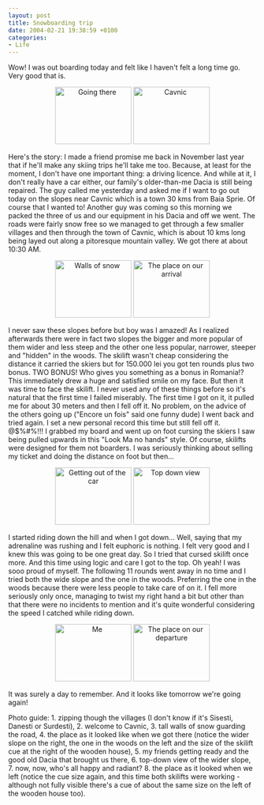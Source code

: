 ```yaml
---
layout: post
title: Snowboarding trip
date: 2004-02-21 19:38:59 +0100
categories:
- Life
---
```

Wow! I was out boarding today and felt like I haven't felt a long time go. Very good that is.

<center><a href="http://www.rusiczki.net/blog/blogpics/snowboard_cavnic-01-going_there.php" onclick="window.open('http://www.rusiczki.net/blog/blogpics/snowboard_cavnic-01-going_there.php','popup','width=640,height=480,scrollbars=no,resizable=no,toolbar=no,directories=no,location=no,menubar=no,status=no,left=0,top=0'); return false"><img src="http://www.rusiczki.net/blog/blogpics/snowboard_cavnic-01-going_there-thumb.JPG" width="155" height="116" border="0" class="image" alt="Going there" /></a> <a href="http://www.rusiczki.net/blog/blogpics/snowboard_cavnic-02-cavnic.php" onclick="window.open('http://www.rusiczki.net/blog/blogpics/snowboard_cavnic-02-cavnic.php','popup','width=640,height=480,scrollbars=no,resizable=no,toolbar=no,directories=no,location=no,menubar=no,status=no,left=0,top=0'); return false"><img src="http://www.rusiczki.net/blog/blogpics/snowboard_cavnic-02-cavnic-thumb.JPG" width="155" height="116" border="0" class="image" alt="Cavnic" /></a></center>

Here's the story: I made a friend promise me back in November last year that if he'll make any skiing trips he'll take me too. Because, at least for the moment, I don't have one important thing: a driving licence. And while at it, I don't really have a car either, our family's older-than-me Dacia is still being repaired. The guy called me yesterday and asked me if I want to go out today on the slopes near Cavnic which is a town 30 kms from Baia Sprie. Of course that I wanted to! Another guy was coming so this morning we packed the three of us and our equipment in his Dacia and off we went. The roads were fairly snow free so we managed to get through a few smaller villages and then through the town of Cavnic, which is about 10 kms long being layed out along a pitoresque mountain valley. We got there at about 10:30 AM.

<center><a href="http://www.rusiczki.net/blog/blogpics/snowboard_cavnic-03-walls_of_snow.php" onclick="window.open('http://www.rusiczki.net/blog/blogpics/snowboard_cavnic-03-walls_of_snow.php','popup','width=640,height=480,scrollbars=no,resizable=no,toolbar=no,directories=no,location=no,menubar=no,status=no,left=0,top=0'); return false"><img src="http://www.rusiczki.net/blog/blogpics/snowboard_cavnic-03-walls_of_snow-thumb.JPG" width="155" height="116" border="0" class="image" alt="Walls of snow" /></a> <a href="http://www.rusiczki.net/blog/blogpics/snowboard_cavnic-04-the_place_on_our_arrival.php" onclick="window.open('http://www.rusiczki.net/blog/blogpics/snowboard_cavnic-04-the_place_on_our_arrival.php','popup','width=640,height=480,scrollbars=no,resizable=no,toolbar=no,directories=no,location=no,menubar=no,status=no,left=0,top=0'); return false"><img src="http://www.rusiczki.net/blog/blogpics/snowboard_cavnic-04-the_place_on_our_arrival-thumb.JPG" width="155" height="116" border="0" class="image" alt="The place on our arrival" /></a></center>

I never saw these slopes before but boy was I amazed! As I realized afterwards there were in fact two slopes the bigger and more popular of them wider and less steep and the other one less popular, narrower, steeper and "hidden" in the woods. The skilift wasn't cheap considering the distance it carried the skiers but for 150.000 lei you got ten rounds plus two bonus. TWO BONUS! Who gives you something as a bonus in Romania!? This immediately drew a huge and satisfied smile on my face. But then it was time to face the skilift. I never used any of these things before so it's natural that the first time I failed miserably. The first time I got on it, it pulled me for about 30 meters and then I fell off it. No problem, on the advice of the others going up ("Encore un fois" said one funny dude) I went back and tried again. I set a new personal record this time but still fell off it. @$%#%!!! I grabbed my board and went up on foot cursing the skiers I saw being pulled upwards in this "Look Ma no hands" style. Of course, skilifts were designed for them not boarders. I was seriously thinking about selling my ticket and doing the distance on foot but then...

<center><a href="http://www.rusiczki.net/blog/blogpics/snowboard_cavnic-05-getting_out_of_the_car.php" onclick="window.open('http://www.rusiczki.net/blog/blogpics/snowboard_cavnic-05-getting_out_of_the_car.php','popup','width=640,height=480,scrollbars=no,resizable=no,toolbar=no,directories=no,location=no,menubar=no,status=no,left=0,top=0'); return false"><img src="http://www.rusiczki.net/blog/blogpics/snowboard_cavnic-05-getting_out_of_the_car-thumb.JPG" width="155" height="116" border="0" class="image" alt="Getting out of the car" /></a> <a href="http://www.rusiczki.net/blog/blogpics/snowboard_cavnic-06-top_down_view.php" onclick="window.open('http://www.rusiczki.net/blog/blogpics/snowboard_cavnic-06-top_down_view.php','popup','width=640,height=480,scrollbars=no,resizable=no,toolbar=no,directories=no,location=no,menubar=no,status=no,left=0,top=0'); return false"><img src="http://www.rusiczki.net/blog/blogpics/snowboard_cavnic-06-top_down_view-thumb.JPG" width="155" height="116" border="0" class="image" alt="Top down view" /></a></center>

I started riding down the hill and when I got down... Well, saying that my adrenaline was rushing and I felt euphoric is nothing. I felt very good and I knew this was going to be one great day. So I tried that cursed skilift once more. And this time using logic and care I got to the top. Oh yeah! I was sooo proud of myself. The following 11 rounds went away in no time and I tried both the wide slope and the one in the woods. Preferring the one in the woods because there were less people to take care of on it. I fell more seriously only once, managing to twist my right hand a bit but other than that there were no incidents to mention and it's quite wonderful considering the speed I catched while riding down.

<center><a href="http://www.rusiczki.net/blog/blogpics/snowboard_cavnic-07-me.php" onclick="window.open('http://www.rusiczki.net/blog/blogpics/snowboard_cavnic-07-me.php','popup','width=641,height=480,scrollbars=no,resizable=no,toolbar=no,directories=no,location=no,menubar=no,status=no,left=0,top=0'); return false"><img src="http://www.rusiczki.net/blog/blogpics/snowboard_cavnic-07-me-thumb.JPG" width="155" height="116" border="0" class="image" alt="Me" /></a> <a href="http://www.rusiczki.net/blog/blogpics/snowboard_cavnic-08-the_place_on_our_departure.php" onclick="window.open('http://www.rusiczki.net/blog/blogpics/snowboard_cavnic-08-the_place_on_our_departure.php','popup','width=640,height=480,scrollbars=no,resizable=no,toolbar=no,directories=no,location=no,menubar=no,status=no,left=0,top=0'); return false"><img src="http://www.rusiczki.net/blog/blogpics/snowboard_cavnic-08-the_place_on_our_departure-thumb.JPG" width="155" height="116" border="0" class="image" alt="The place on our departure" /></a></center>

It was surely a day to remember. And it looks like tomorrow we're going again!

Photo guide: 1. zipping though the villages (I don't know if it's Sisesti, Danesti or Surdesti), 2. welcome to Cavnic, 3. tall walls of snow guarding the road, 4. the place as it looked like when we got there (notice the wider slope on the right, the one in the woods on the left and the size of the skilift cue at the right of the wooden house), 5. my friends getting ready and the good old Dacia that brought us there, 6. top-down view of the wider slope, 7. now, now, who's all happy and radiant? 8. the place as it looked when we left (notice the cue size again, and this time both skilifts were working - although not fully visible there's a cue of about the same size on the left of the wooden house too).
